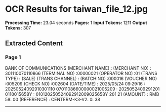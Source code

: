 # OCR Results for taiwan_file_12.jpg

**Processing Time:** 23.04 seconds
**Pages:** 1
**Input Tokens:** 1211
**Output Tokens:** 307

## Extracted Content

### Page 1

BANK OF COMMUNICATIONS  (MERCHANT NAME) :  (MERCHANT NO) : 301110070110866  (TERMINAL NO) :00000021  (OPERATOR NO) :01  (TRANS TYPE) :  (SALE)  (TRANS CHANNEL) :  (BATCH NO) :000016  (VOUCHER NO) :005209  (CHECK NO) :002604  (DATE/TIME) : 2025/05/24 09:29:16 : 20250524092910301110 07011086600000021005209 : 2025052409291201 0110015658Y : 010120250524092912009025658Y 201 21  (AMOUNT) : RMB 58. 00  (REFERENCE) : CENTERM-K3-V2. 0. 38

---

